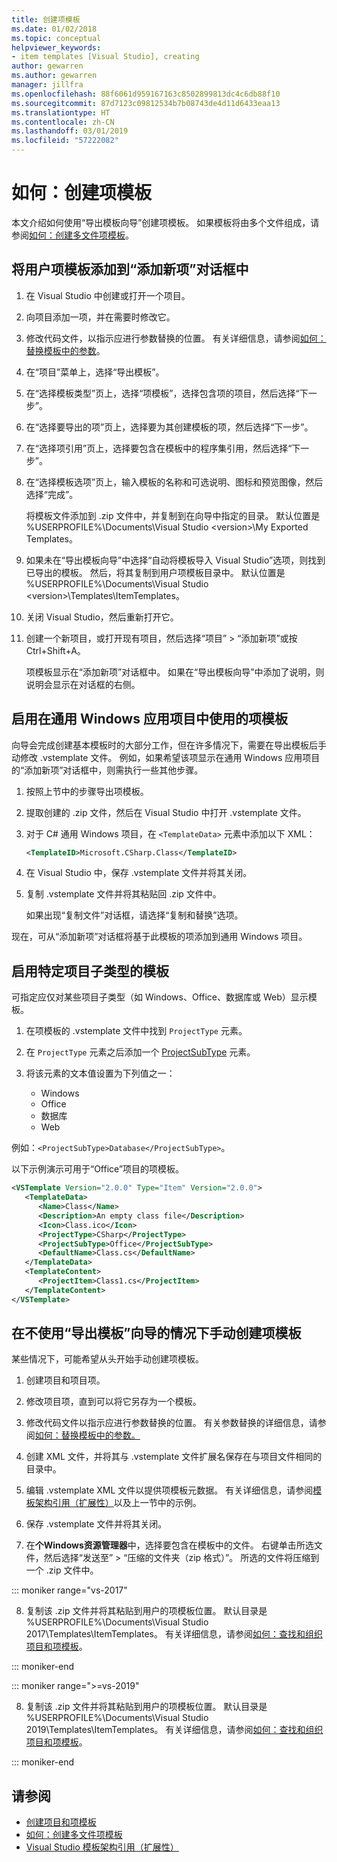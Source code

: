 ```yaml
---
title: 创建项模板
ms.date: 01/02/2018
ms.topic: conceptual
helpviewer_keywords:
- item templates [Visual Studio], creating
author: gewarren
ms.author: gewarren
manager: jillfra
ms.openlocfilehash: 88f6061d959167163c8502899813dc4c6db88f10
ms.sourcegitcommit: 87d7123c09812534b7b08743de4d11d6433eaa13
ms.translationtype: HT
ms.contentlocale: zh-CN
ms.lasthandoff: 03/01/2019
ms.locfileid: "57222082"
---
```

# <a name="how-to-create-item-templates"></a>如何：创建项模板

本文介绍如何使用“导出模板向导”创建项模板。 如果模板将由多个文件组成，请参阅[如何：创建多文件项模板](../ide/how-to-create-multi-file-item-templates.md)。

## <a name="to-add-a-user-item-template-to-the-add-new-item-dialog-box"></a>将用户项模板添加到“添加新项”对话框中

1. 在 Visual Studio 中创建或打开一个项目。

1. 向项目添加一项，并在需要时修改它。

1. 修改代码文件，以指示应进行参数替换的位置。 有关详细信息，请参阅[如何：替换模板中的参数](../ide/how-to-substitute-parameters-in-a-template.md)。

1. 在“项目”菜单上，选择“导出模板”。

1. 在“选择模板类型”页上，选择“项模板”，选择包含项的项目，然后选择“下一步”。

1. 在“选择要导出的项”页上，选择要为其创建模板的项，然后选择“下一步”。

1. 在“选择项引用”页上，选择要包含在模板中的程序集引用，然后选择“下一步”。

1. 在“选择模板选项”页上，输入模板的名称和可选说明、图标和预览图像，然后选择“完成”。

    将模板文件添加到 .zip 文件中，并复制到在向导中指定的目录。 默认位置是 %USERPROFILE%\Documents\Visual Studio \<version\>\My Exported Templates。

1. 如果未在“导出模板向导”中选择“自动将模板导入 Visual Studio”选项，则找到已导出的模板。 然后，将其复制到用户项模板目录中。 默认位置是 %USERPROFILE%\Documents\Visual Studio \<version\>\Templates\ItemTemplates。

1. 关闭 Visual Studio，然后重新打开它。

1. 创建一个新项目，或打开现有项目，然后选择“项目” > “添加新项”或按 Ctrl+Shift+A。

   项模板显示在“添加新项”对话框中。 如果在“导出模板向导”中添加了说明，则说明会显示在对话框的右侧。

## <a name="to-enable-the-item-template-to-be-used-in-a-universal-windows-app-project"></a>启用在通用 Windows 应用项目中使用的项模板

向导会完成创建基本模板时的大部分工作，但在许多情况下，需要在导出模板后手动修改 .vstemplate 文件。 例如，如果希望该项显示在通用 Windows 应用项目的“添加新项”对话框中，则需执行一些其他步骤。

1. 按照上节中的步骤导出项模板。

1. 提取创建的 .zip 文件，然后在 Visual Studio 中打开 .vstemplate 文件。

1. 对于 C# 通用 Windows 项目，在 `<TemplateData>` 元素中添加以下 XML：

   ```xml
   <TemplateID>Microsoft.CSharp.Class</TemplateID>
   ```

1. 在 Visual Studio 中，保存 .vstemplate 文件并将其关闭。

1. 复制 .vstemplate 文件并将其粘贴回 .zip 文件中。

     如果出现“复制文件”对话框，请选择“复制和替换”选项。

现在，可从“添加新项”对话框将基于此模板的项添加到通用 Windows 项目。

## <a name="to-enable-templates-for-specific-project-subtypes"></a>启用特定项目子类型的模板

可指定应仅对某些项目子类型（如 Windows、Office、数据库或 Web）显示模板。

1. 在项模板的 .vstemplate 文件中找到 `ProjectType` 元素。

1. 在 `ProjectType` 元素之后添加一个 [ProjectSubType](../extensibility/projectsubtype-element-visual-studio-templates.md) 元素。

1. 将该元素的文本值设置为下列值之一：

    - Windows
    - Office
    - 数据库
    - Web

例如：`<ProjectSubType>Database</ProjectSubType>`。

以下示例演示可用于“Office”项目的项模板。

```xml
<VSTemplate Version="2.0.0" Type="Item" Version="2.0.0">
   <TemplateData>
      <Name>Class</Name>
      <Description>An empty class file</Description>
      <Icon>Class.ico</Icon>
      <ProjectType>CSharp</ProjectType>
      <ProjectSubType>Office</ProjectSubType>
      <DefaultName>Class.cs</DefaultName>
   </TemplateData>
   <TemplateContent>
      <ProjectItem>Class1.cs</ProjectItem>
   </TemplateContent>
</VSTemplate>
```

## <a name="to-manually-create-an-item-template-without-using-the-export-template-wizard"></a>在不使用“导出模板”向导的情况下手动创建项模板

某些情况下，可能希望从头开始手动创建项模板。

1. 创建项目和项目项。

2. 修改项目项，直到可以将它另存为一个模板。

3. 修改代码文件以指示应进行参数替换的位置。 有关参数替换的详细信息，请参阅[如何：替换模板中的参数。](../ide/how-to-substitute-parameters-in-a-template.md)

4. 创建 XML 文件，并将其与 .vstemplate 文件扩展名保存在与项目文件相同的目录中。

5. 编辑 .vstemplate XML 文件以提供项模板元数据。 有关详细信息，请参阅[模板架构引用（扩展性）](../extensibility/visual-studio-template-schema-reference.md)以及上一节中的示例。

6. 保存 .vstemplate 文件并将其关闭。

7. 在**个Windows资源管理器**中，选择要包含在模板中的文件。 右键单击所选文件，然后选择“发送至” > “压缩的文件夹（zip 格式）”。 所选的文件将压缩到一个 .zip 文件中。

::: moniker range="vs-2017"

8. 复制该 .zip 文件并将其粘贴到用户的项模板位置。 默认目录是 %USERPROFILE%\Documents\Visual Studio 2017\Templates\ItemTemplates。 有关详细信息，请参阅[如何：查找和组织项目和项模板](../ide/how-to-locate-and-organize-project-and-item-templates.md)。

::: moniker-end

::: moniker range=">=vs-2019"

8. 复制该 .zip 文件并将其粘贴到用户的项模板位置。 默认目录是 %USERPROFILE%\Documents\Visual Studio 2019\Templates\ItemTemplates。 有关详细信息，请参阅[如何：查找和组织项目和项模板](../ide/how-to-locate-and-organize-project-and-item-templates.md)。

::: moniker-end

## <a name="see-also"></a>请参阅

- [创建项目和项模板](../ide/creating-project-and-item-templates.md)
- [如何：创建多文件项模板](../ide/how-to-create-multi-file-item-templates.md)
- [Visual Studio 模板架构引用（扩展性）](../extensibility/visual-studio-template-schema-reference.md)
